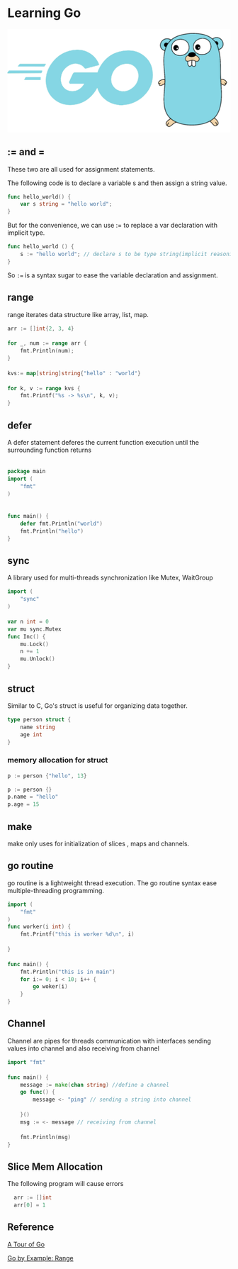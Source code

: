 
# Learning Go

![](../image/go.png)


## := and =  

These two are all used for assignment statements. 

The following code is to declare a variable s and then assign a string value. 
```go
func hello_world() {
    var s string = "hello world"; 
}
```

But for the convenience, we can use := to replace a var declaration with implicit type.

```go 
func hello_world () {
    s := "hello world"; // declare s to be type string(implicit reasoning) and then assignement 
}
```

So `:=` is a syntax sugar to ease the variable declaration and assignment. 

## range 

range iterates data structure like array, list, map. 

```go
arr := []int{2, 3, 4}

for _, num := range arr {
    fmt.Println(num);
}

kvs:= map[string]string{"hello" : "world"}

for k, v := range kvs {
    fmt.Printf("%s -> %s\n", k, v);
}

```

## defer 
A defer statement deferes the current function execution until the surrounding function returns 

```go

package main 
import (
    "fmt"
)


func main() {
    defer fmt.Println("world")
    fmt.Println("hello")
}

```

## sync 

A library used for multi-threads synchronization like Mutex, WaitGroup

```go
import (
    "sync"
)

var n int = 0 
var mu sync.Mutex
func Inc() {
    mu.Lock()
    n += 1
    mu.Unlock()
}
```

## struct 

Similar to C, Go's struct is useful for organizing data together. 

```go
type person struct {
    name string 
    age int 
}
```

### memory allocation for struct 

```go
p := person {"hello", 13}
```
```go
p := person {}
p.name = "hello"
p.age = 15
```

## make 

make only uses for initialization of slices , maps and channels. 


## go routine 
go routine is a lightweight thread execution. The go routine  syntax ease  multiple-threading programming.  

```go
import (
    "fmt"
)
func worker(i int) {
    fmt.Printf("this is worker %d\n", i)

}

func main() {
    fmt.Println("this is in main")
    for i:= 0; i < 10; i++ {
        go woker(i)
    }
}
```

## Channel 

Channel are pipes for threads communication with interfaces sending values into channel and also receiving from channel

```go
import "fmt"

func main() {
    message := make(chan string) //define a channel
    go func() {
        message <- "ping" // sending a string into channel 

    }()
    msg := <- message // receiving from channel

    fmt.Println(msg)
}

```



## Slice Mem Allocation  

The following program will cause errors
```go 
  arr := []int 
  arr[0] = 1
```




## Reference 

[A Tour of Go](https://tour.golang.org/basics/10)

[Go by Example: Range](https://gobyexample.com/range)